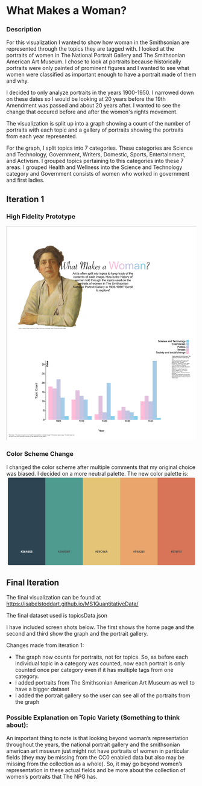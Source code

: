 # What Makes a Woman?
### Description
For this visualization I wanted to show how woman in the Smithsonian are represented through the topics they are tagged with. I looked at the portraits of women in The National Portrait Gallery and The Smithsonian American Art Museum. I chose to look at portraits because historically portraits were only painted of prominent figures and I wanted to see what women were classified as important enough to have a portrait made of them and why.

I decided to only analyze portraits in the years 1900-1950. I narrowed down on these dates so I would be looking at 20 years before the 19th Amendment was passed and about 20 years after. I wanted to see the change that occured before and after the women's rights movement.

The visualization is split up into a graph showing a count of the number of portraits with each topic and a gallery of portraits showing the portraits from each year represented. 

For the graph, I split topics into 7 categories. These categories are Science and Technology, Government, Writers, Domestic, Sports, Entertainment, and Activism. I grouped topics pertaining to this categories into these 7 areas. I grouped Health and Wellness into the Science and Technology category and Government consists of women who worked in government and first ladies. 

## Iteration 1
### High Fidelity Prototype
![](HighFidelityPrototype.png)

### Color Scheme Change
I changed the color scheme after multiple comments that my original choice was biased. I decided on a more neutral palette. The new color palette is:
![](ColorScheme2.png)

## Final Iteration
The final visualization can be found at https://isabelstoddart.github.io/MS1QuantitativeData/

The final dataset used is topicsData.json

I have included screen shots below. The first shows the home page and the second and third show the graph and the portrait gallery.



Changes made from iteration 1:
* The graph now counts for portraits, not for topics. So, as before each individual topic in a category was counted, now each portrait is only counted once per category even if it has multiple tags from one category.
* I added portraits from The Smithsonian American Art Museum as well to have a bigger dataset
* I added the portrait gallery so the user can see all of the portraits from the graph

### Possible Explanation on Topic Variety (Something to think about):
An important thing to note is that looking beyond woman’s representation throughout the years, the national portrait gallery and the smithsonian american art msueum just might not have portraits of women in particular fields (they may be missing from the CC0 enabled data but also may be missing from the collection as a whole). So, it may go beyond women’s representation in these actual fields and be more about the collection of women’s portraits that The NPG has.
